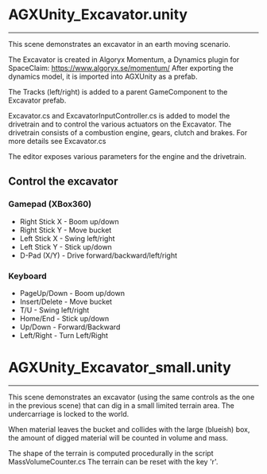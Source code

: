 # AGXUnity_Excavator.unity
---------------------------
This scene demonstrates an excavator in an earth moving scenario.

The Excavator is created in Algoryx Momentum, a Dynamics plugin for SpaceClaim: https://www.algoryx.se/momentum/
After exporting the dynamics model, it is imported into AGXUnity as a prefab.

The Tracks (left/right) is added to a parent GameComponent to the Excavator prefab.

Excavator.cs and ExcavatorInputController.cs is added to model the drivetrain and to control the various actuators on the Excavator.
The drivetrain consists of a combustion engine, gears, clutch and brakes. For more details see Excavator.cs

The editor exposes various parameters for the engine and the drivetrain.

## Control the excavator

### Gamepad (XBox360)
- Right Stick X     - Boom up/down
- Right Stick Y     - Move bucket
- Left Stick X      - Swing left/right
- Left Stick Y      - Stick up/down
- D-Pad (X/Y)       - Drive forward/backward/left/right


### Keyboard
- PageUp/Down       - Boom up/down
- Insert/Delete     - Move bucket
- T/U               - Swing left/right
- Home/End          - Stick up/down
- Up/Down           - Forward/Backward
- Left/Right        - Turn Left/Right


# AGXUnity_Excavator_small.unity
---------------------------------
This scene demonstrates an excavator (using the same controls as the one in the previous scene) that can dig in a small limited terrain area. 
The undercarriage is locked to the world.

When material leaves the bucket and collides with the large (blueish) box, the amount of digged material will be counted in volume and mass.

The shape of the terrain is computed procedurally in the script MassVolumeCounter.cs
The terrain can be reset with the key 'r'.